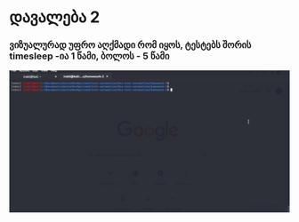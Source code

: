 # დავალება 2
### ვიზუალურად უფრო აღქმადი რომ იყოს, ტესტებს შორის timesleep -ია 1 წამი, ბოლოს - 5 წამი

![](demo.gif)